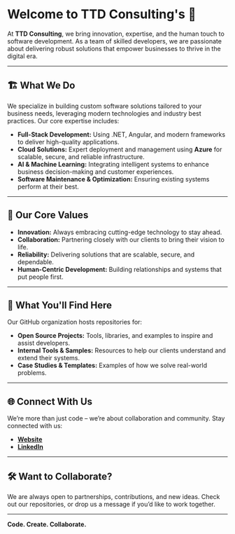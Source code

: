 # Welcome to TTD Consulting's  👋

At **TTD Consulting**, we bring innovation, expertise, and the human touch to software development. As a team of skilled developers, we are passionate about delivering robust solutions that empower businesses to thrive in the digital era.

---

## 🏗️ **What We Do**
We specialize in building custom software solutions tailored to your business needs, leveraging modern technologies and industry best practices. Our core expertise includes:

- **Full-Stack Development:** Using .NET, Angular, and modern frameworks to deliver high-quality applications.
- **Cloud Solutions:** Expert deployment and management using **Azure** for scalable, secure, and reliable infrastructure.
- **AI & Machine Learning:** Integrating intelligent systems to enhance business decision-making and customer experiences.
- **Software Maintenance & Optimization:** Ensuring existing systems perform at their best.

---

## 🌟 **Our Core Values**
- **Innovation:** Always embracing cutting-edge technology to stay ahead.
- **Collaboration:** Partnering closely with our clients to bring their vision to life.
- **Reliability:** Delivering solutions that are scalable, secure, and dependable.
- **Human-Centric Development:** Building relationships and systems that put people first.

---

## 📂 **What You'll Find Here**
Our GitHub organization hosts repositories for:
- **Open Source Projects:** Tools, libraries, and examples to inspire and assist developers.
- **Internal Tools & Samples:** Resources to help our clients understand and extend their systems.
- **Case Studies & Templates:** Examples of how we solve real-world problems.

---

## 🌐 **Connect With Us**
We’re more than just code – we’re about collaboration and community. Stay connected with us:
- [**Website**](https://ttdconsulting.net) 
- [**LinkedIn**](https://linkedin.com/company/ttd-consulting)

---

## 🛠️ **Want to Collaborate?**
We are always open to partnerships, contributions, and new ideas. Check out our repositories, or drop us a message if you’d like to work together.

---

**Code. Create. Collaborate.**

